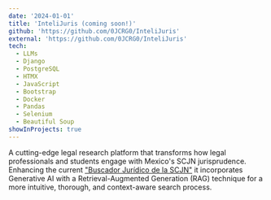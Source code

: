 ```yaml
---
date: '2024-01-01'
title: 'InteliJuris (coming soon!)'
github: 'https://github.com/0JCRG0/InteliJuris'
external: 'https://github.com/0JCRG0/InteliJuris'
tech:
  - LLMs
  - Django
  - PostgreSQL
  - HTMX
  - JavaScript
  - Bootstrap
  - Docker
  - Pandas
  - Selenium
  - Beautiful Soup
showInProjects: true
---
```


A cutting-edge legal research platform that transforms how legal professionals and students engage with Mexico's SCJN jurisprudence. Enhancing the current ["Buscador Jurídico de la SCJN"](https://bj.scjn.gob.mx/) it incorporates Generative AI with a Retrieval-Augmented Generation (RAG) technique for a more intuitive, thorough, and context-aware search process.
